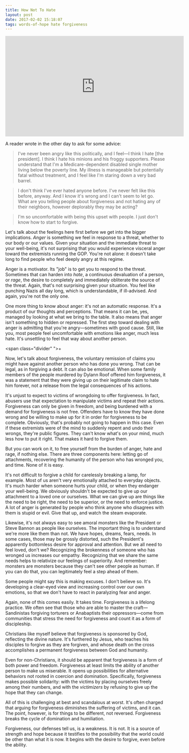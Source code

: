 ```yaml
---
title: How Not To Hate
layout: post
date: 2017-02-02 15:18:07
tags: words-of-hope hate forgiveness
---
```

<iframe width="560" height="315" src="https://www.youtube.com/embed/IBHRxgDXIX8?t=6m20s" frameborder="0" allowfullscreen style="margin: auto;"></iframe>

A reader wrote in the other day to ask for some advice:

>I've never been angry like this politically, and I feel—I think I hate [the president]. I think I hate his minions and his froggy supporters. Please understand that I'm a Medicare-dependent disabled single mother living below the poverty line. My illness is manageable but potentially fatal without treatment, and I feel like I'm staring down a very bad barrel.

>I don't think I've ever hated anyone before. I've never felt like this before, anyway. And I know it's wrong and I can't seem to let go. What are you telling people about forgiveness and not hating any of their neighbors, however deplorably they may be acting?

>I'm so uncomfortable with being this upset with people. I just don't know how to start to forgive.

Let's talk about the feelings here first before we get into the bigger implications. *Anger* is something we feel in response to a threat, whether to our body or our values. Given your situation and the immediate threat to your well-being, it's not surprising that you would experience visceral anger toward the extremists running the GOP. You're not alone: it doesn't take long to find people who feel deeply angry at this regime.

Anger is a motivator. Its "job" is to get you to respond to the threat. Sometimes that can harden into *hate*, a continuous devaluation of a person, or *rage*, the desire to completely and immediately obliterate the source of the threat. Again, that's not surprising given your situation. You feel like punching Nazis all day long, which is understandable, if ill-advised. And again, you're not the only one.

One more thing to know about anger: it's not an automatic response. It's a product of our thoughts and perceptions. That means it can be, yes, managed by looking at what we bring to the table. It also means that anger isn't something to hidden or repressed. The first step toward dealing with anger is admitting that you're angry—sometimes with good cause. Still, like you, most people feel uncomfortable with emotions like anger, much less hate. It's unsettling to feel that way about another person.

<span class="divider" ">+</span>

Now, let's talk about forgiveness, the voluntary remission of claims you might have against another person who has done you wrong. That can be legal, as in forgiving a debt. It can also be emotional. When some family members of the people murdered by Dylann Roof offered him forgiveness, it was a statement that they were giving up on their legitimate claim to hate him forever, not a release from the legal consequences of his actions.

It's unjust to expect to victims of wrongdoing to offer forgiveness. In fact, abusers use that expectation to manipulate victims and repeat their actions. Forgiveness can only be given in freedom, and being burdened with a demand for forgiveness is not free. Offenders have to know they have done wrong and be willing to make up for it in order for forgiveness to be complete. Obviously, that's probably not going to happen in this case. Even if these extremists were of the mind to suddenly repent and undo their wrongs, they're public figures. They can't know what's on your mind, much less how to put it right. That makes it hard to forgive them.

But you can work on it, to free yourself from the burden of anger, hate and rage, if nothing else. There are three components here: letting go of attachments, recovering the humanity of the person who has wronged you, and time. None of it is easy.

It's not difficult to forgive a child for carelessly breaking a lamp, for example. Most of us aren't very emotionally attached to everyday objects. It's much harder when someone hurts your child, or when they endanger your well-being. We obviously shouldn't be expected to give up our attachment to a loved one or ourselves. What we can give up are things like the need to be right, the need to be superior, or the need to enforce justice. A lot of anger is generated by people who think anyone who disagrees with them is stupid or evil. Give that up, and watch the steam evaporate.

Likewise, it's not always easy to see amoral monsters like the President or Steve Bannon as people like ourselves. The important thing is to understand we're more like them than not. We have hopes, dreams, fears, needs. In some cases, those may be grossly distorted, such the President's apparently bottomless desire for approval and attention. But we all need to feel loved, don't we? Recognizing the brokenness of someone who has wronged us increases our empathy. Recognizing that we share the same needs helps to relativize our feelings of superiority. And remember: monsters are monsters because they can't see other people as human. If you can do that, you can legitimately feel a step ahead of them.

Some people might say this is making excuses. I don't believe so. It's developing a clear-eyed view and increasing control over our own emotions, so that we don't have to react in paralyzing fear and anger.

Again, none of this comes easily. It takes time. Forgiveness is a lifelong practice. We often see that those who are able to master the craft—Sandinistas forgiving torturers or Anabaptists their oppressors—come from communities that stress the need for forgiveness and count it as a form of discipleship.

Christians like myself believe that forgiveness is sponsored by God, reflecting the divine nature. It's furthered by Jesus, who teaches his disciples to forgive as they are forgiven, and whose death on the cross accomplishes a permanent forgiveness between God and humanity.

Even for non-Christians, it should be apparent that forgiveness is a form of both power and freedom. Forgiveness at least limits the ability of another person to make us miserable. It opens up possibilities for alternative behaviors not rooted in coercion and domination. Specifically, forgiveness makes possible solidarity: with the victims by placing ourselves freely among their numbers, and with the *victimizers* by refusing to give up the hope that they can change.

All of this is challenging at best and scandalous at worst. It's often charged that arguing for forgiveness diminishes the suffering of victims, and it can. The point, however, is for things to be different, not reversed. Forgiveness breaks the cycle of domination and humiliation.

Forgiveness, our defenses tell us, is a weakness. It is not. It is a source of strength and hope because it testifies to the possibility that the world could be other than what it is now. It begins with the desire to forgive, even before the ability.
<!--share-->